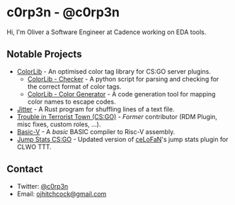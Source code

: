 # c0rp3n - @c0rp3n

Hi, I'm Oliver a Software Engineer at Cadence working on EDA tools.

## Notable Projects
- [ColorLib](https://github.com/c0rp3n/colorlib-sm) - An optimised color tag library for CS:GO server plugins.
  - [ColorLib - Checker](https://github.com/c0rp3n/colorlib-check) - A python script for parsing and checking for the correct format of color tags.
  - [ColorLib - Color Generator](https://github.com/c0rp3n/colorlib-gen) - A code generation tool for mapping color names to escape codes.
- [Jitter](https://github.com/c0rp3n/jitr) - A Rust program for shuffling lines of a text file.
- [Trouble in Terrorist Town (CS:GO)](https://github.com/c0rp3n/TroubleinTerroristTown) - *Former* contributor (RDM Plugin, misc fixes, custom roles, ...).
- [Basic-V](https://github.com/c0rp3n/basic-v) - A *basic* BASIC compiler to Risc-V assembly.
- [Jump Stats CS:GO](https://github.com/c0rp3n/jump-stats-csgo) - Updated version of [ceLoFaN](https://github.com/ceLoFaN/jump-stats-csgo)'s jump stats plugin for CLWO TTT.

## Contact
- Twitter: [@c0rp3n](https://twitter.com/c0rp3n)
- Email: ojhitchcock@gmail.com
